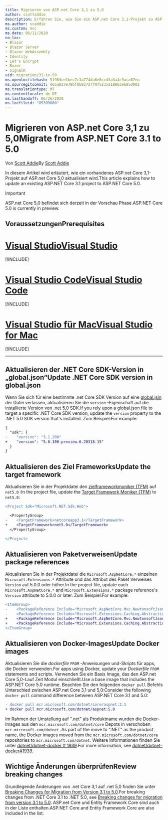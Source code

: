 ```yaml
---
title: Migrieren von ASP.net Core 3,1 zu 5,0
author: scottaddie
description: Erfahren Sie, wie Sie ein ASP.net Core 3,1-Projekt zu ASP.net Core 5,0 migrieren.
ms.author: scaddie
ms.custom: mvc
ms.date: 06/11/2020
no-loc:
- Blazor
- Blazor Server
- Blazor WebAssembly
- Identity
- Let's Encrypt
- Razor
- SignalR
uid: migration/31-to-50
ms.openlocfilehash: 51983ce1bec7c3a774da8e8ccd3a3a4c9aca07ea
ms.sourcegitcommit: d65a027e78bf0b83727f975235a18863e685d902
ms.translationtype: MT
ms.contentlocale: de-DE
ms.lasthandoff: 06/26/2020
ms.locfileid: "85399880"
---
```

# <a name="migrate-from-aspnet-core-31-to-50"></a><span data-ttu-id="76995-103">Migrieren von ASP.net Core 3,1 zu 5,0</span><span class="sxs-lookup"><span data-stu-id="76995-103">Migrate from ASP.NET Core 3.1 to 5.0</span></span>

<span data-ttu-id="76995-104">Von [Scott Addie](https://github.com/scottaddie)</span><span class="sxs-lookup"><span data-stu-id="76995-104">By [Scott Addie](https://github.com/scottaddie)</span></span>

<span data-ttu-id="76995-105">In diesem Artikel wird erläutert, wie ein vorhandenes ASP.net Core 3,1-Projekt auf ASP.net Core 5,0 aktualisiert wird.</span><span class="sxs-lookup"><span data-stu-id="76995-105">This article explains how to update an existing ASP.NET Core 3.1 project to ASP.NET Core 5.0.</span></span>

> [!IMPORTANT]
> <span data-ttu-id="76995-106">ASP.net Core 5,0 befindet sich derzeit in der Vorschau Phase.</span><span class="sxs-lookup"><span data-stu-id="76995-106">ASP.NET Core 5.0 is currently in preview.</span></span>

## <a name="prerequisites"></a><span data-ttu-id="76995-107">Voraussetzungen</span><span class="sxs-lookup"><span data-stu-id="76995-107">Prerequisites</span></span>

# <a name="visual-studio"></a>[<span data-ttu-id="76995-108">Visual Studio</span><span class="sxs-lookup"><span data-stu-id="76995-108">Visual Studio</span></span>](#tab/visual-studio)

[!INCLUDE[](~/includes/net-core-prereqs-vs-5.0.md)]

# <a name="visual-studio-code"></a>[<span data-ttu-id="76995-109">Visual Studio Code</span><span class="sxs-lookup"><span data-stu-id="76995-109">Visual Studio Code</span></span>](#tab/visual-studio-code)

[!INCLUDE[](~/includes/net-core-prereqs-vsc-5.0.md)]

# <a name="visual-studio-for-mac"></a>[<span data-ttu-id="76995-110">Visual Studio für Mac</span><span class="sxs-lookup"><span data-stu-id="76995-110">Visual Studio for Mac</span></span>](#tab/visual-studio-mac)

[!INCLUDE[](~/includes/net-core-prereqs-mac-5.0.md)]

---

## <a name="update-net-core-sdk-version-in-globaljson"></a><span data-ttu-id="76995-111">Aktualisieren der .NET Core SDK-Version in „global.json“</span><span class="sxs-lookup"><span data-stu-id="76995-111">Update .NET Core SDK version in global.json</span></span>

<span data-ttu-id="76995-112">Wenn Sie sich für eine bestimmte .net Core SDK Version auf eine [global.jsin](/dotnet/core/tools/global-json) der Datei verlassen, aktualisieren Sie die `version` -Eigenschaft auf die installierte Version von .net 5,0 SDK.</span><span class="sxs-lookup"><span data-stu-id="76995-112">If you rely upon a [global.json](/dotnet/core/tools/global-json) file to target a specific .NET Core SDK version, update the `version` property to the .NET 5.0 SDK version that's installed.</span></span> <span data-ttu-id="76995-113">Zum Beispiel:</span><span class="sxs-lookup"><span data-stu-id="76995-113">For example:</span></span>

```diff
{
  "sdk": {
-    "version": "3.1.200"
+    "version": "5.0.100-preview.6.20318.15"
  }
}
```

## <a name="update-the-target-framework"></a><span data-ttu-id="76995-114">Aktualisieren des Ziel Frameworks</span><span class="sxs-lookup"><span data-stu-id="76995-114">Update the target framework</span></span>

<span data-ttu-id="76995-115">Aktualisieren Sie in der Projektdatei den [zielframeworkmoniker (TFM)](/dotnet/standard/frameworks) auf `net5.0` :</span><span class="sxs-lookup"><span data-stu-id="76995-115">In the project file, update the [Target Framework Moniker (TFM)](/dotnet/standard/frameworks) to `net5.0`:</span></span>

```diff
<Project Sdk="Microsoft.NET.Sdk.Web">

  <PropertyGroup>
-    <TargetFramework>netcoreapp3.1</TargetFramework>
+    <TargetFramework>net5.0</TargetFramework>
  </PropertyGroup>

</Project>
```

## <a name="update-package-references"></a><span data-ttu-id="76995-116">Aktualisieren von Paketverweisen</span><span class="sxs-lookup"><span data-stu-id="76995-116">Update package references</span></span>

<span data-ttu-id="76995-117">Aktualisieren Sie in der Projektdatei die `Microsoft.AspNetCore.*` einzelnen `Microsoft.Extensions.*` Attribute und das Attribut des Paket Verweises `Version` auf 5.0.0 oder höher.</span><span class="sxs-lookup"><span data-stu-id="76995-117">In the project file, update each `Microsoft.AspNetCore.*` and `Microsoft.Extensions.*` package reference's `Version` attribute to 5.0.0 or later.</span></span> <span data-ttu-id="76995-118">Zum Beispiel:</span><span class="sxs-lookup"><span data-stu-id="76995-118">For example:</span></span>

```diff
<ItemGroup>
-    <PackageReference Include="Microsoft.AspNetCore.Mvc.NewtonsoftJson" Version="3.1.2" />
-    <PackageReference Include="Microsoft.Extensions.Caching.Abstractions" Version="3.1.2" />
+    <PackageReference Include="Microsoft.AspNetCore.Mvc.NewtonsoftJson" Version="5.0.0-preview.6.20312.15" />
+    <PackageReference Include="Microsoft.Extensions.Caching.Abstractions" Version="5.0.0-preview.6.20305.6" />
</ItemGroup>
```

## <a name="update-docker-images"></a><span data-ttu-id="76995-119">Aktualisieren von Docker-Images</span><span class="sxs-lookup"><span data-stu-id="76995-119">Update Docker images</span></span>

<span data-ttu-id="76995-120">Aktualisieren Sie die *dockerfile* `FROM` -Anweisungen und-Skripts für apps, die Docker verwenden.</span><span class="sxs-lookup"><span data-stu-id="76995-120">For apps using Docker, update your *Dockerfile* `FROM` statements and scripts.</span></span> <span data-ttu-id="76995-121">Verwenden Sie ein Basis Image, das den ASP.net Core 5,0-Lauf Zeit Modul einschließt.</span><span class="sxs-lookup"><span data-stu-id="76995-121">Use a base image that includes the ASP.NET Core 5.0 runtime.</span></span> <span data-ttu-id="76995-122">Beachten Sie den folgenden `docker pull` Befehls Unterschied zwischen ASP.net Core 3,1 und 5,0:</span><span class="sxs-lookup"><span data-stu-id="76995-122">Consider the following `docker pull` command difference between ASP.NET Core 3.1 and 5.0:</span></span>

```diff
- docker pull mcr.microsoft.com/dotnet/core/aspnet:3.1
+ docker pull mcr.microsoft.com/dotnet/aspnet:5.0
```

<span data-ttu-id="76995-123">Im Rahmen der Umstellung auf ".net" als Produktname wurden die Docker-Images aus den `mcr.microsoft.com/dotnet/core` Depots in verschoben `mcr.microsoft.com/dotnet` .</span><span class="sxs-lookup"><span data-stu-id="76995-123">As part of the move to ".NET" as the product name, the Docker images moved from the `mcr.microsoft.com/dotnet/core` repositories to `mcr.microsoft.com/dotnet`.</span></span> <span data-ttu-id="76995-124">Weitere Informationen finden Sie unter [dotnet/dotnet-docker # 1939](https://github.com/dotnet/dotnet-docker/issues/1939).</span><span class="sxs-lookup"><span data-stu-id="76995-124">For more information, see [dotnet/dotnet-docker#1939](https://github.com/dotnet/dotnet-docker/issues/1939).</span></span>

## <a name="review-breaking-changes"></a><span data-ttu-id="76995-125">Wichtige Änderungen überprüfen</span><span class="sxs-lookup"><span data-stu-id="76995-125">Review breaking changes</span></span>

<span data-ttu-id="76995-126">Grundlegende Änderungen von .net Core 3,1 auf .net 5,0 finden Sie unter [Breaking Changes for Migration from Version 3,1 to 5,0](/dotnet/core/compatibility/3.1-5.0).</span><span class="sxs-lookup"><span data-stu-id="76995-126">For breaking changes from .NET Core 3.1 to .NET 5.0, see [Breaking changes for migration from version 3.1 to 5.0](/dotnet/core/compatibility/3.1-5.0).</span></span> <span data-ttu-id="76995-127">ASP.net Core und Entity Framework Core sind auch in der Liste enthalten.</span><span class="sxs-lookup"><span data-stu-id="76995-127">ASP.NET Core and Entity Framework Core are also included in the list.</span></span>
